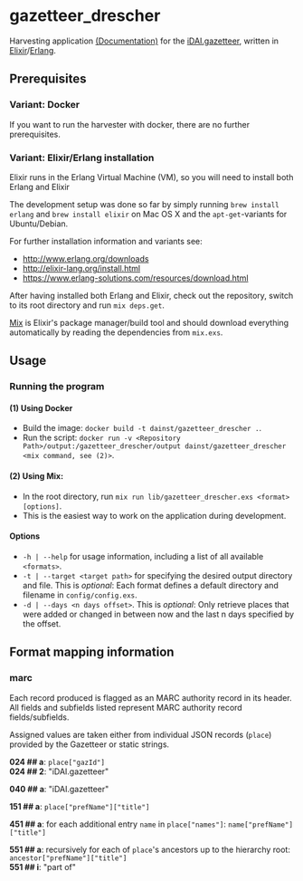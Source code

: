 # gazetteer_drescher
Harvesting application [(Documentation)](https://dainst.github.io/gazetteer_drescher/api-reference.html) for the [iDAI.gazetteer](https://gazetteer.dainst.org/),
written in [Elixir](http://elixir-lang.org/)/[Erlang](http://www.erlang.org/).




## Prerequisites 

### Variant: Docker

If you want to run the harvester with docker, there are no further prerequisites.

### Variant: Elixir/Erlang installation


Elixir runs in the Erlang Virtual Machine (VM), so you will need to install both Erlang and Elixir

The development setup was done so far by simply running  `brew install erlang` and `brew install elixir` on Mac OS X and the `apt-get`-variants for Ubuntu/Debian.

For further installation information and variants see:

* http://www.erlang.org/downloads
* http://elixir-lang.org/install.html
* https://www.erlang-solutions.com/resources/download.html


After having installed both Erlang and Elixir, check out the repository, switch to its root directory and run `mix deps.get`.    

[Mix](http://elixir-lang.org/getting-started/mix-otp/introduction-to-mix.html) is Elixir's package manager/build tool and should download everything automatically by reading the dependencies from  `mix.exs`.


## Usage

### Running the program

#### (1) Using Docker

* Build the image: `docker build -t dainst/gazetteer_drescher .`.
* Run the script: `docker run -v <Repository Path>/output:/gazetteer_drescher/output dainst/gazetteer_drescher <mix command, see (2)>`.

#### (2) Using Mix:
* In the root directory, run `mix run lib/gazetteer_drescher.exs <format> [options]`.
* This is the easiest way to work on the application during development.


#### Options
* `-h | --help` for usage information, including a list of all available `<formats>`.
* `-t | --target <target path>` for specifying the desired output directory and file. This is _optional_: Each format defines a default directory and filename in `config/config.exs`.
* `-d | --days <n days offset>`. This is _optional_: Only retrieve places that were added or changed in between now and the last n days specified by the offset.

## Format mapping information

### marc

Each record produced is flagged as an MARC authority record in its header. All fields and subfields listed represent MARC authority record fields/subfields.

Assigned values are taken either from individual JSON records (`place`) provided by the Gazetteer or static strings.

__024 ## a__: `place["gazId"]`  
__024 ## 2__: "iDAI.gazetteer"

__040 ## a__: "iDAI.gazetteer"

__151 ## a__: `place["prefName"]["title"]`  

__451 ## a__: for each additional entry `name` in `place["names"]`: `name["prefName"]["title"]`

__551 ## a__: recursively for each of `place`'s ancestors up to the hierarchy root: `ancestor["prefName"]["title"]`   
__551 ## i__: "part of"

